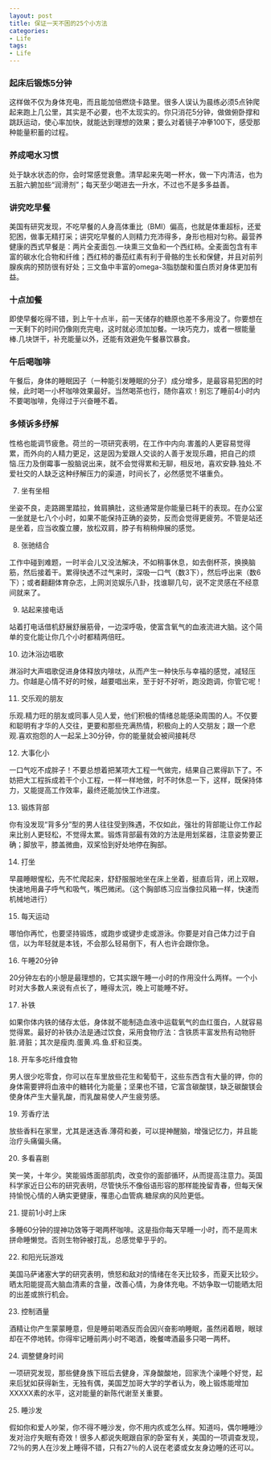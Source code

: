 ```yaml
---
layout: post
title: 保证一天不困的25个小方法
categories:
- Life
tags:
- Life
---
```


### 起床后锻炼5分钟 

这样做不仅为身体充电，而且能加倍燃烧卡路里。很多人误认为晨练必须5点钟爬起来跑上几公里，其实是不必要，也不太现实的。你只消花5分钟，做做俯卧撑和跳跃运动，使心率加快，就能达到理想的效果；要么对着镜子冲拳100下，感受那种能量积蓄的过程。

### 养成喝水习惯 

处于缺水状态的你，会时常感觉衰惫。清早起来先喝一杯水，做一下内清洁，也为五脏六腑加些“润滑剂”；每天至少喝进去一升水，不过也不是多多益善。

### 讲究吃早餐

美国有研究发现，不吃早餐的人身高体重比（BMI）偏高，也就是体重超标，还爱犯困，做事无精打采；讲究吃早餐的人则精力充沛得多，身形也相对匀称。最营养健康的西式早餐是：两片全麦面包.一块熏三文鱼和一个西红柿。全麦面包含有丰富的碳水化合物和纤维；西红柿的番茄红素有利于骨骼的生长和保健，并且对前列腺疾病的预防很有好处；三文鱼中丰富的omega-3脂肪酸和蛋白质对身体更加有益。

### 十点加餐 

即使早餐吃得不错，到上午十点半，前一天储存的糖原也差不多用没了。你要想在一天剩下的时间仍像刚充完电，这时就必须加加餐。一块巧克力，或者一根能量棒.几块饼干，补充能量以外，还能有效避免午餐暴饮暴食。

### 午后喝咖啡 

午餐后，身体的睡眠因子（一种能引发睡眠的分子）成分增多，是最容易犯困的时候，此时喝一小杯咖啡效果最好。当然喝茶也行，随你喜欢！别忘了睡前4小时内不要喝咖啡，免得过于兴奋睡不着。

### 多倾诉多纾解 

性格也能调节疲惫。荷兰的一项研究表明，在工作中内向.害羞的人更容易觉得累，而外向的人精力更足，这是因为爱跟人交谈的人善于发现乐趣，把自己的烦恼.压力及倒霉事一股脑说出来，就不会觉得累和无聊，相反地，喜欢安静.独处.不爱社交的人缺乏这种纾解压力的渠道，时间长了，必然感觉不堪重负。

7.  坐有坐相

坐姿不良，走路踢里踏拉，耸肩腆肚，这些通常是你能量已耗干的表现。在办公室一坐就是七八个小时，如果不能保持正确的姿势，反而会觉得更疲劳。不管是站还是坐着，应当收腹立腰，放松双肩，脖子有稍稍伸展的感觉。

8.  张驰结合 

工作中碰到难题，一时半会儿又没法解决，不如稍事休息，如去倒杯茶，换换脑筋，然后接着干。累得快透不过气来时，深吸一口气（数3下），然后呼出来（数6下）；或者翻翻体育杂志，上网浏览娱乐八卦，找谁聊几句，说不定灵感在不经意间就来了。

9.  站起来接电话

站着打电话借机舒展舒展筋骨，一边深呼吸，使富含氧气的血液流进大脑。这个简单的变化能让你几个小时都精两倍旺。

10.  边沐浴边唱歌 

淋浴时大声唱歌促进身体释放内啡呔，从而产生一种快乐与幸福的感觉，减轻压力。你越是心情不好的时候，越要唱出来，至于好不好听，跑没跑调，你管它呢！

11.  交乐观的朋友

乐观.精力旺的朋友或同事人见人爱，他们积极的情绪总能感染周围的人。不仅要和聪明有才华的人交往，更要和那些充满热情，积极向上的人交朋友；跟一个悲观.喜欢抱怨的人一起呆上30分钟，你的能量就会被间接耗尽

12.  大事化小

一口气吃不成胖子！不要总想着把某项大工程一气做完，结果自己累得趴下了。不妨把大工程拆成若干个小工程，一样一样地做，时不时休息一下，这样，既保持体力，又能提高工作效率，最终还能加快工作进度。

13.  锻炼背部

你有没发现“背多分”型的男人往往受到殊遇，不仅如此，强壮的背部能让你工作起来比别人更轻松，不觉得太累。锻炼背部最有效的方法是用划桨器，注意姿势要正确；脚放平，膝盖微曲，双桨恰到好处地停在胸部。

14.  打坐

早晨睡眼惺松，先不忙爬起来，舒舒服服地坐在床上坐着，挺直后背，闭上双眼，快速地用鼻子呼气和吸气，嘴巴微闭。（这个胸部练习应当像拉风箱一样，快速而机械地进行）

15.  每天运动

哪怕你再忙，也要坚持锻炼，或跑步或键步走或游泳。你要是对自己体力过于自信，以为年轻就是本钱，不会那么轻易倒下，有人也许会跟你急。

16.  午睡20分钟

20分钟左右的小憩是最理想的，它其实跟午睡一小时的作用没什么两样。一个小时对大多数人来说有点长了，睡得太沉，晚上可能睡不好。

17.  补铁 

如果你体内铁的储存太低，身体就不能制造血液中运载氧气的血红蛋白，人就容易觉得累。最好的补铁办法是通过饮食，采用食物疗法：含铁质丰富发热有动物肝脏.肾脏；其次是瘦肉.蛋黄.鸡.鱼.虾和豆类。

18.  开车多吃纤维食物

男人很少吃零食，你可以在车里放些花生和葡萄干，这些东西含有大量的钾，你的身体需要钾将血液中的糖转化为能量；坚果也不错，它富含碳酸镁，缺乏碳酸镁会使身体产生大量乳酸，而乳酸易使人产生疲劳感。

19.  芳香疗法

放些香料在家里，尤其是迷迭香.薄荷和姜，可以提神醒脑，增强记忆力，并且能治疗头痛偏头痛。

20.  多看喜剧

笑一笑，十年少。笑能锻炼面部肌肉，改变你的面部循环，从而提高注意力。英国科学家近日公布的研究表明，尽管快乐不像俗语形容的那样能挽留青春，但每天保持愉悦心情的人确实更健康，罹患心血管病.糖尿病的风险更低。

21.  提前1小时上床

多睡60分钟的提神功效等于喝两杯咖啡。这是指你每天早睡一小时，而不是周末拼命睡懒觉。否则生物钟被打乱，总感觉晕乎乎的。

22.  和阳光玩游戏

美国马萨诸塞大学的研究表明，愤怒和敌对的情绪在冬天比较多，而夏天比较少。晒太阳能提高大脑血清素的含量，改善心情，为身体充电。不妨争取一切能晒太阳的出差或旅行机会。

23.  控制酒量

酒精让你产生蒙蒙睡意，但是睡前喝酒反而会因兴奋影响睡眠，虽然闭着眼，眼球却在不停地转。你得牢记睡前两小时不喝酒，晚餐啤酒最多只喝一两杯。

24.  调整健身时间

一项研究发现，那些健身族下班后去健身，浑身酸酸地，回家洗个澡睡个好觉，起来后犹如获得新生，无独有偶，美国芝加哥大学的学者认为，晚上锻炼能增加XXXXX素的水平，这对能量的新陈代谢至关重要。

25.  睡沙发

假如你和爱人吵架，你不得不睡沙发，你不用内疚或怎么样。知道吗，偶尔睡睡沙发对治疗失眠有奇效！很多人都说失眠跟自家的卧室有关，美国的一项调查发现，72％的男人在沙发上睡得不错，只有27％的人说在老婆或女友身边睡的还可以。
